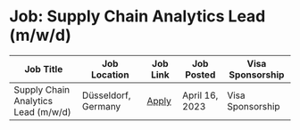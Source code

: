 # Job: Supply Chain Analytics Lead (m/w/d)

| Job Title | Job Location | Job Link | Job Posted | Visa Sponsorship |
| --- | --- | --- | --- | --- |
| Supply Chain Analytics Lead (m/w/d) | Düsseldorf, Germany | [Apply](https://picnic.app/careers/jobs/4741437/strategy--amp--analytics/hamburg-hamburg-germany/supply-chain-analytics-lead--m-w-d-) | April 16, 2023 | Visa Sponsorship |
